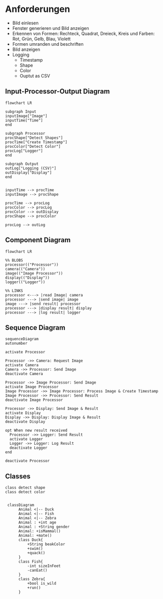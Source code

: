 
# Anforderungen
- Bild einlesen
- Fenster generieren und Bild anzeigen
- Erkennen von Formen: Rechteck, Quadrat, Dreieck, Kreis und Farben:  Rot, Grün, Gelb, Blau, Violett
- Formen umranden und beschriften
- Bild anzeigen
- Logging
  - Timestamp
  - Shape
  - Color
  - Ouptut as CSV

## Input-Processor-Output Diagram
```mermaid
flowchart LR

subgraph Input
inputImage["Image"]
inputTime["Time"]
end

subgraph Processor
procShape["Detect Shapes"]
procTime["Create Timestamp"]
procColor["Detect Color"]
procLog["Logger"]
end

subgraph Output 
outLog["Logging (CSV)"]
outDisplay["Display"]
end


inputTime --> procTime
inputImage --> procShape

procTime --> procLog
procColor --> procLog
procColor --> outDisplay
procShape --> procColor

procLog --> outLog
```

## Component Diagram

```mermaid
flowchart LR

%% BLOBS
processor(("Processor"))
camera(("Camera"))
image(("Image Processor"))
display(("Display"))
logger(("Logger"))

%% LINKS
processor <---> |read Image| camera
processor ---> |send image| image
image ---> |send result| processor
processor ---> |display result| display
processor ---> |log result| logger

```

## Sequence Diagram
```mermaid
sequenceDiagram
autonumber

activate Processor

Processor ->> Camera: Request Image
activate Camera
Camera ->> Processor: Send Image
deactivate Camera

Processor ->> Image Processor: Send Image
activate Image Processor
Image Processor ->> Image Processor: Process Image & Create Timestamp
Image Processor ->> Processor: Send Result
deactivate Image Processor

Processor ->> Display: Send Image & Result
activate Display
Display ->> Display: Display Image & Result
deactivate Display

opt When new result received
  Processor ->> Logger: Send Result
  activate Logger
  Logger ->> Logger: Log Result
  deactivate Logger
end

deactivate Processor
```


## Classes
```mermaid
class detect shape
class detect color


 classDiagram
      Animal <|-- Duck
      Animal <|-- Fish
      Animal <|-- Zebra
      Animal : +int age
      Animal : +String gender
      Animal: +isMammal()
      Animal: +mate()
      class Duck{
          +String beakColor
          +swim()
          +quack()
      }
      class Fish{
          -int sizeInFeet
          -canEat()
      }
      class Zebra{
          +bool is_wild
          +run()
      }

```